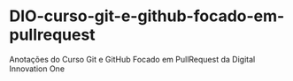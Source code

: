 # DIO-curso-git-e-github-focado-em-pullrequest
Anotações do Curso Git e GitHub Focado em PullRequest da Digital Innovation One
